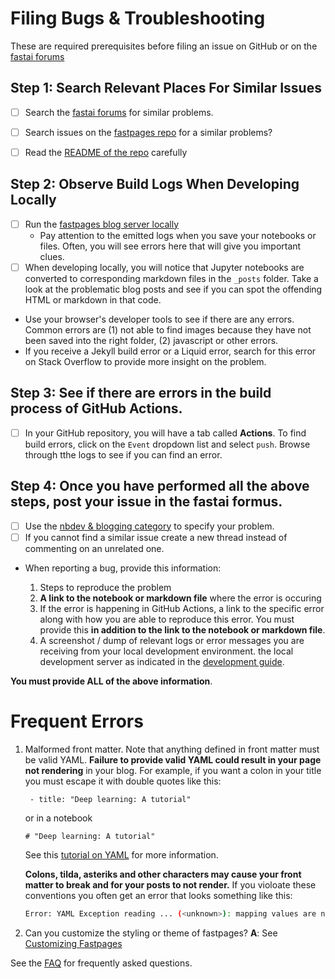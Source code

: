 # Filing Bugs & Troubleshooting

These are required prerequisites before filing an issue on GitHub or on the [fastai forums](https://forums.fast.ai/)


## Step 1: Search Relevant Places For Similar Issues

- [ ] Search the [fastai forums](https://forums.fast.ai/) for similar problems.
- [ ] Search issues on the [fastpages repo](https://github.com/fastai/fastpages/) for a similar problems?
- [ ] Read the [README of the repo](https://github.com/fastai/fastpages/blob/master/README.md) carefully


## Step 2: Observe Build Logs When Developing Locally
 
- [ ] Run the [fastpages blog server locally](DEVELOPMENT.md)
    - Pay attention to the emitted logs when you save your notebooks or files. Often, you will see errors here that will give you important clues.
- [ ] When developing locally, you will notice that Jupyter notebooks are converted to corresponding markdown files in the `_posts` folder.  Take a look at the problematic blog posts and see if you can spot the offending HTML or markdown in that code.
- Use your browser's developer tools to see if there are any errors.  Common errors are (1) not able to find images because they have not been saved into the right folder, (2) javascript or other errors.
- If you receive a Jekyll build error or a Liquid error, search for this error on Stack Overflow to provide more insight on the problem.

## Step 3: See if there are errors in the build process of GitHub Actions.

- [ ] In your GitHub repository, you will have a tab called **Actions**.  To find build errors, click on the `Event` dropdown list and select `push`.  Browse through tthe logs to see if you can find an error.


## Step 4: Once you have performed all the above steps, post your issue in the fastai formus.

- [ ] Use the [nbdev & blogging category](https://forums.fast.ai/c/fastai-users/nbdev/48) to specify your problem.
- [ ] If you cannot find a similar issue create a new thread instead of commenting on an unrelated one.
- When reporting a bug, provide this information:

    1. Steps to reproduce the problem
    2. **A link to the notebook or markdown file** where the error is occuring
    3. If the error is happening in GitHub Actions, a link to the specific error along with how you are able to reproduce this error.  You must provide this **in addition to the link to the notebook or markdown file**.
    4. A screenshot / dump of relevant logs or error messages you are receiving from your local development environment. the local development server as indicated in the [development guide](https://github.com/fastai/fastpages/blob/master/_fastpages_docs/DEVELOPMENT.md).


**You must provide ALL of the above information**.

# Frequent Errors

1. Malformed front matter.  Note that anything defined in front matter must be valid YAML.  **Failure to provide valid YAML could result in your page not rendering** in your blog.  For example, if you want a colon in your title you must escape it with double quotes like this:

    ` - title: "Deep learning: A tutorial"`
    
    or in a notebook

    `# "Deep learning: A tutorial"`

    See this [tutorial on YAML](https://rollout.io/blog/yaml-tutorial-everything-you-need-get-started/) for more information.

    **Colons, tilda, asteriks and other characters may cause your front matter to break and for your posts to not render.**  If you violoate these conventions you often get an error that looks something like this:

    ```bash
    Error: YAML Exception reading ... (<unknown>): mapping values are not allowed
    ```

2. Can you customize the styling or theme of fastpages?  **A**: See [Customizing Fastpages](https://github.com/fastai/fastpages#customizing-fastpages)

See the [FAQ](https://github.com/fastai/fastpages#faq) for frequently asked questions.
